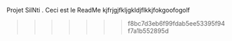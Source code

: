 
Projet SilNti .
Ceci est le ReadMe
kjfrjgjfkljgkldjflkkjfokgoofogolf
>>>>>>> f8bc7d3eb6f99fdab5ee53395f94f7a1b552895d
